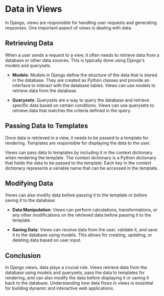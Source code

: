 # Data in Views

In Django, views are responsible for handling user requests and generating responses. One important aspect of views is dealing with data. 

## Retrieving Data

When a user sends a request to a view, it often needs to retrieve data from a database or other data sources. This is typically done using Django's models and querysets.

- **Models**: Models in Django define the structure of the data that is stored in the database. They are created as Python classes and provide an interface to interact with the database tables. Views can use models to retrieve data from the database.

- **Querysets**: Querysets are a way to query the database and retrieve specific data based on certain conditions. Views can use querysets to retrieve data that matches the criteria defined in the query.

## Passing Data to Templates

Once data is retrieved in a view, it needs to be passed to a template for rendering. Templates are responsible for displaying the data to the user.

Views can pass data to templates by including it in the context dictionary when rendering the template. The context dictionary is a Python dictionary that holds the data to be passed to the template. Each key in the context dictionary represents a variable name that can be accessed in the template.

## Modifying Data

Views can also modify data before passing it to the template or before saving it to the database.

- **Data Manipulation**: Views can perform calculations, transformations, or any other modifications on the retrieved data before passing it to the template.

- **Saving Data**: Views can receive data from the user, validate it, and save it to the database using models. This allows for creating, updating, or deleting data based on user input.

## Conclusion

In Django views, data plays a crucial role. Views retrieve data from the database using models and querysets, pass the data to templates for rendering, and can also modify the data before displaying it or saving it back to the database. Understanding how data flows in views is essential for building dynamic and interactive web applications.